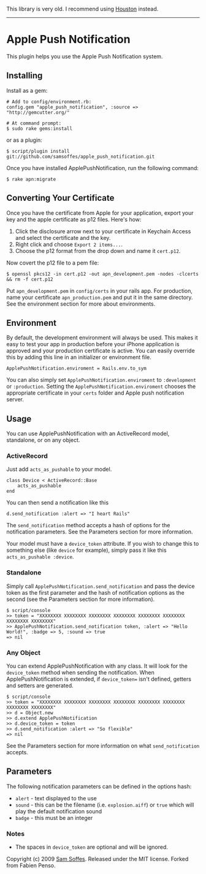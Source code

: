 This library is very old. I recommend using [Houston](https://github.com/nomad/houston) instead.

---

# Apple Push Notification

This plugin helps you use the Apple Push Notification system.

## Installing

Install as a gem:

    # Add to config/environment.rb:
    config.gem "apple_push_notification", :source => "http://gemcutter.org/"

    # At command prompt:
    $ sudo rake gems:install

or as a plugin:

    $ script/plugin install git://github.com/samsoffes/apple_push_notification.git

Once you have installed ApplePushNotification, run the following command:

    $ rake apn:migrate

## Converting Your Certificate

Once you have the certificate from Apple for your application, export your key
and the apple certificate as p12 files. Here's how:

1. Click the disclosure arrow next to your certificate in Keychain Access and select the certificate and the key. 
2. Right click and choose `Export 2 items...`. 
3. Choose the p12 format from the drop down and name it `cert.p12`. 

Now covert the p12 file to a pem file:

    $ openssl pkcs12 -in cert.p12 -out apn_development.pem -nodes -clcerts && rm -f cert.p12

Put `apn_development.pem` in `config/certs` in your rails app. For production, name your certificate `apn_production.pem` and put it in the same directory. See the environment section for more about environments.

## Environment

By default, the development environment will always be used. This makes it easy to test your app in production before your iPhone application is approved and your production certificate is active. You can easily override this by adding this line in an initializer or environment file.

    ApplePushNotification.enviroment = Rails.env.to_sym

You can also simply set `ApplePushNotification.enviroment` to `:development` or `:production`. Setting the `ApplePushNotification.enviroment` chooses the appropriate certificate in your `certs` folder and Apple push notification server.

## Usage

You can use ApplePushNotification with an ActiveRecord model, standalone, or on any object.

### ActiveRecord

Just add `acts_as_pushable` to your model.

    class Device < ActiveRecord::Base
        acts_as_pushable
    end

You can then send a notification like this

    d.send_notification :alert => "I heart Rails"

The `send_notification` method accepts a hash of options for the notification parameters. See the Parameters section for more information.

Your model must have a `device_token` attribute. If you wish to change this to something else (like `device` for example), simply pass it like this `acts_as_pushable :device`.

### Standalone

Simply call `ApplePushNotification.send_notification` and pass the device token as the first parameter and the hash of notification options as the second (see the Parameters section for more information).

    $ script/console
    >> token = "XXXXXXXX XXXXXXXX XXXXXXXX XXXXXXXX XXXXXXXX XXXXXXXX XXXXXXXX XXXXXXXX"
    >> ApplePushNotification.send_notification token, :alert => "Hello World!", :badge => 5, :sound => true
    => nil

### Any Object

You can extend ApplePushNotification with any class. It will look for the `device_token` method when sending the notification. When ApplePushNotification is extended, if `device_token=` isn't defined, getters and setters are generated.

    $ script/console
    >> token = "XXXXXXXX XXXXXXXX XXXXXXXX XXXXXXXX XXXXXXXX XXXXXXXX XXXXXXXX XXXXXXXX"
    >> d = Object.new
    >> d.extend ApplePushNotification
    >> d.device_token = token
    >> d.send_notification :alert => "So flexible"
    => nil

See the Parameters section for more information on what `send_notification` accepts.

## Parameters

The following notification parameters can be defined in the options hash:

* `alert` - text displayed to the use
* `sound` - this can be the filename (i.e. `explosion.aiff`) or `true` which will play the default notification sound
* `badge` - this must be an integer

### Notes

* The spaces in `device_token` are optional and will be ignored. 

Copyright (c) 2009 [Sam Soffes](http://samsoff.es). Released under the MIT license. Forked from Fabien Penso.
